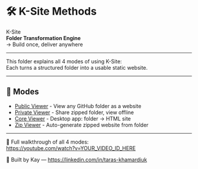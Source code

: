 # 🛠 K-Site Methods

K-Site  
**Folder Transformation Engine**  
→ Build once, deliver anywhere

---

This folder explains all 4 modes of using K-Site:  
Each turns a structured folder into a usable static website.

---

## 🧭 Modes

- [Public Viewer](https://tk51.github.io/k-site-portal/methods/ks-01-public-viewer.html) - View any GitHub folder as a website   
- [Private Viewer](https://tk51.github.io/k-site-portal/methods/ks-01-public-viewer.html) - Share zipped folder, view offline  
- [Core Viewer](https://tk51.github.io/k-site-portal/methods/ks-01-public-viewer.html) - Desktop app: folder → HTML site  
- [Zip Viewer](https://tk51.github.io/k-site-portal/methods/ks-01-public-viewer.html) - Auto-generate zipped website from folder

---

🎥 Full walkthrough of all 4 modes:  
https://youtube.com/watch?v=YOUR_VIDEO_ID_HERE

📎 Built by Kay — https://linkedin.com/in/taras-khamardiuk
